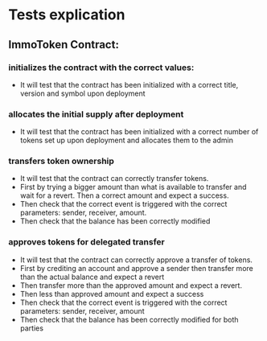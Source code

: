# Tests explication

## ImmoToken Contract:

### initializes the contract with the correct values:

- It will test that the contract has been initialized with a correct title, version and symbol upon deployment

### allocates the initial supply after deployment

- It will test that the contract has been initialized with a correct number of tokens set up upon deployment and allocates them to the admin

### transfers token ownership

- It will test that the contract can correctly transfer tokens.
- First by trying a bigger amount than what is available to transfer and wait for a revert. Then a correct amount and expect a success.
- Then check that the correct event is triggered with the correct parameters: sender, receiver, amount.
- Then check that the balance has been correctly modified

### approves tokens for delegated transfer

- It will test that the contract can correctly approve a transfer of tokens.
- First by crediting an account and approve a sender then transfer more than the actual balance and expect a revert
- Then transfer more than the approved amount and expect a revert.
- Then less than approved amount and expect a success
- Then check that the correct event is triggered with the correct parameters: sender, receiver, amount
- Then check that the balance has been correctly modified for both parties

